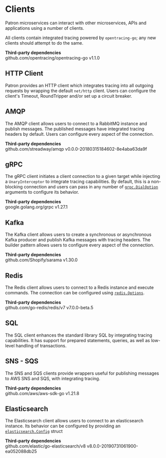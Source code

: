 # Clients

Patron microservices can interact with other microservices, APIs and applications using a number of clients.

All clients contain integrated tracing powered by `opentracing-go`; any new clients should attempt to do the same.

**Third-party dependencies**  
github.com/opentracing/opentracing-go v1.1.0


## HTTP Client
Patron provides an HTTP client which integrates tracing into all outgoing requests by wrapping the default `net/http` client. Users can configure the client's Timeout, RoundTripper and/or set up a circuit breaker.


## AMQP
The AMQP client allows users to connect to a RabbitMQ instance and publish messages. The published messages have integrated tracing headers by default. Users can configure every aspect of the connection.

**Third-party dependencies**  
github.com/streadway/amqp v0.0.0-20180315184602-8e4aba63da9f

## gRPC
The gRPC client initiates a client connection to a given target while injecting a `UnaryInterceptor` to integrate tracing capabilities. By default, this is a non-blocking connection and users can pass in any number of [`grpc.DialOption`](https://github.com/grpc/grpc-go/blob/master/dialoptions.go) arguments to configure its behavior.

**Third-party dependencies**  
google.golang.org/grpc v1.27.1


## Kafka
The Kafka client allows users to create a synchronous or asynchronous Kafka producer and publish Kafka messages with tracing headers. The builder pattern allows users to configure every aspect of the connection.

**Third-party dependencies**  
github.com/Shopify/sarama v1.30.0


## Redis
The Redis client allows users to connect to a Redis instance and execute commands. The connection can be configured using [`redis.Options`](https://github.com/go-redis/redis/blob/v7/options.go).

**Third-party dependencies**  
github.com/go-redis/redis/v7 v7.0.0-beta.5


## SQL
The SQL client enhances the standard library SQL by integrating tracing capabilities. It has support for prepared statements, queries, as well as low-level handling of transactions.


## SNS - SQS
The SNS and SQS clients provide wrappers useful for publishing messages to AWS SNS and SQS, with integrating tracing.

**Third-party dependencies**  
github.com/aws/aws-sdk-go v1.21.8


## Elasticsearch
The Elasticsearch client allows users to connect to an elasticsearch instance. Its behavior can be configured by providing an [`elasticsearch.Config`](https://github.com/elastic/go-elasticsearch/blob/4b40206692088570801280584e614027e6ce818b/elasticsearch.go#L32) struct

**Third-party dependencies**  
github.com/elastic/go-elasticsearch/v8 v8.0.0-20190731061900-ea052088db25

